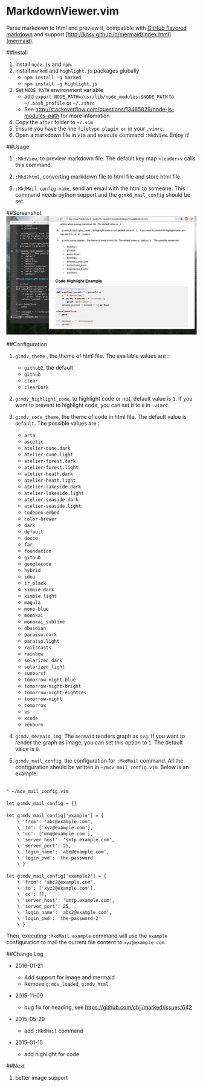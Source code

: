 MarkdownViewer.vim
===================
Parse markdown to html and preview it, compatible with [GitHub flavored markdown](https://help.github.com/articles/github-flavored-markdown) and support [http://knsv.github.io/mermaid/index.html](mermaid).


##Install
1. Install `node.js` and `npm`.
1. Install `marked` and `highlight.js` packages globally
    * `npm install -g marked`
    * `npm install -g highlight.js`
1. Set `NODE_PATH` environment variable
    * add `export NODE_PATH=/usr/lib/node_modules:$NODE_PATH` to ` ~/.bash_profile` or `~/.zshrc`
    * See http://stackoverflow.com/questions/13465829/node-js-modules-path for more infomation
1. Copy the `after` folder to `~/.vim`.
1. Ensure you have the line `filetype plugin on` in your `.vimrc`.
1. Open a markdown file in `vim` and execute command `:MkdView`. Enjoy it!

##Usage
1. `:MkdView`, to preview markdown file. The default key map `<leader>v`
   calls this command.

1. `:Mkd2html`, converting markdown file to html file and store html file.

1. `:MkdMail config-name`, send an email with the html to someone. This command
   needs python support and the `g:mkd_mail_config` should be set.

##Screenshot
![MarkdownViewer Screenshot](markdown_viewer.png)


##Configuration

1. `g:mdv_theme` , the theme of html file. The available values are :
    * `github2`, the default
    * `github`
    * `clear`
    * `clearDark`

1. `g:mdv_highlight_code`, to highlight code or not, default value is `1`. If
   you want to prevent to highlight code, you can set it to `0` in `.vimrc`.

1. `g:mdv_code_theme`, the theme of code in html file. The default value is
   `default`. The possible values are :
    * `arta`
    * `ascetic`
    * `atelier-dune.dark`
    * `atelier-dune.light`
    * `atelier-forest.dark`
    * `atelier-forest.light`
    * `atelier-heath.dark`
    * `atelier-heath.light`
    * `atelier-lakeside.dark`
    * `atelier-lakeside.light`
    * `atelier-seaside.dark`
    * `atelier-seaside.light`
    * `codepen-embed`
    * `color-brewer`
    * `dark`
    * `default`
    * `docco`
    * `far`
    * `foundation`
    * `github`
    * `googlecode`
    * `hybrid`
    * `idea`
    * `ir_black`
    * `kimbie.dark`
    * `kimbie.light`
    * `magula`
    * `mono-blue`
    * `monokai`
    * `monokai_sublime`
    * `obsidian`
    * `paraiso.dark`
    * `paraiso.light`
    * `railscasts`
    * `rainbow`
    * `solarized_dark`
    * `solarized_light`
    * `sunburst`
    * `tomorrow-night-blue`
    * `tomorrow-night-bright`
    * `tomorrow-night-eighties`
    * `tomorrow-night`
    * `tomorrow`
    * `vs`
    * `xcode`
    * `zenburn`

1. `g:mdv_mermaid_img`, The `mermaid` renders graph as `svg`. If you want to render the graph as image, you can set this option to `1`. The default value is `0`.

1. `g:mdv_mail_config`, the configuration for `:MkdMail` command. All the
   configuration should be written in `~/mdv_mail_config.vim`. Below is an
   example:

```vimscript

" ~/mdv_mail_config.vim

let g:mdv_mail_config = {}

let g:mdv_mail_config['example'] = {
    \ 'from': 'abc@example.com',
    \ 'to': ['xyz@example.com'],
    \ 'cc': ['mnq@example.com'],
    \ 'server_host': 'smtp.example.com',
    \ 'server_port': 25,
    \ 'login_name': 'abc@example.com',
    \ 'login_pwd': 'the-password'
    \ }

let g:mdv_mail_config['example2'] = {
    \ 'from': 'abc2@example.com',
    \ 'to': ['xyz2@example.com'],
    \ 'cc': [],
    \ 'server_host': 'smtp.example.com',
    \ 'server_port': 25,
    \ 'login_name': 'abc2@example.com',
    \ 'login_pwd': 'the-password-2'
    \ }

```

Then, executing `:MkdMail example` command will use the `example` configuration
to mail the current file content to `xyz@example.com`.

##Change Log
* 2016-01-21
    - Add support for image and mermaid
    - Remove `g:mdv_loaded`, `g:mdv_html`
* 2015-11-09
    - bug fix for heading, see https://github.com/chjj/marked/issues/642

* 2015-05-29
    - add `:MkdMail` command

* 2015-01-15
    - add highlight for code

##Next
1. better image support




